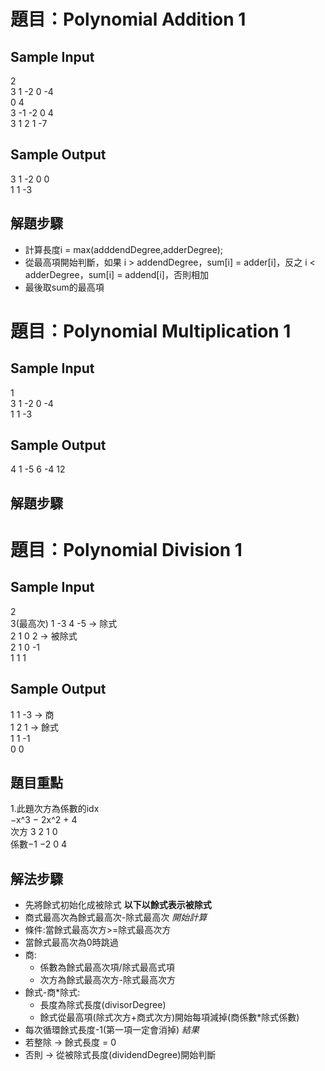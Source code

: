 # 題目：Polynomial Addition 1

## Sample Input
2  
3 1 -2 0 -4  
0 4  
3 -1 -2 0 4  
3 1 2 1 -7  
## Sample Output
3 1 -2 0 0  
1 1 -3  

## 解題步驟
- 計算長度i = max(adddendDegree,adderDegree);
- 從最高項開始判斷，如果 i > addendDegree，sum[i] = adder[i]，反之 i < adderDegree，sum[i] = addend[i]，否則相加
- 最後取sum的最高項

# 題目：Polynomial Multiplication 1

## Sample Input
1  
3 1 -2 0 -4  
1 1 -3  
## Sample Output
4 1 -5 6 -4 12  

## 解題步驟

# 題目：Polynomial Division 1

## Sample Input
2  
3(最高次) 1 -3 4 -5 -> 除式  
2 1 0 2 -> 被除式  
2 1 0 -1  
1 1 1  
## Sample Output
1 1 -3 -> 商  
1 2 1 -> 餘式  
1 1 -1  
0 0  

## 題目重點
1.此題次方為係數的idx  
−x^3 − 2x^2 + 4  
次方 3  2 1 0  
係數−1 −2 0 4  

## 解法步驟
- 先將餘式初始化成被除式
**以下以餘式表示被除式**
- 商式最高次為餘式最高次-除式最高次
*開始計算*
- 條件:當餘式最高次方>=除式最高次方
- 當餘式最高次為0時跳過
- 商:
  - 係數為餘式最高次項/除式最高式項
  - 次方為餘式最高次方-除式最高次方
- 餘式-商*除式:
  - 長度為除式長度(divisorDegree)
  - 餘式從最高項(除式次方+商式次方)開始每項減掉(商係數*除式係數)
- 每次循環餘式長度-1(第一項一定會消掉)
*結果*
- 若整除 -> 餘式長度 = 0
- 否則 -> 從被除式長度(dividendDegree)開始判斷



